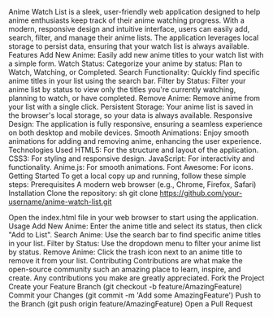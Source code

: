 Anime Watch List is a sleek, user-friendly web application designed to help anime enthusiasts keep track of their anime watching progress. With a modern, responsive design and intuitive interface, users can easily add, search, filter, and manage their anime lists. The application leverages local storage to persist data, ensuring that your watch list is always available.
Features
Add New Anime: Easily add new anime titles to your watch list with a simple form.
Watch Status: Categorize your anime by status: Plan to Watch, Watching, or Completed.
Search Functionality: Quickly find specific anime titles in your list using the search bar.
Filter by Status: Filter your anime list by status to view only the titles you're currently watching, planning to watch, or have completed.
Remove Anime: Remove anime from your list with a single click.
Persistent Storage: Your anime list is saved in the browser's local storage, so your data is always available.
Responsive Design: The application is fully responsive, ensuring a seamless experience on both desktop and mobile devices.
Smooth Animations: Enjoy smooth animations for adding and removing anime, enhancing the user experience.
Technologies Used
HTML5: For the structure and layout of the application.
CSS3: For styling and responsive design.
JavaScript: For interactivity and functionality.
Anime.js: For smooth animations.
Font Awesome: For icons.
Getting Started
To get a local copy up and running, follow these simple steps:
Prerequisites
A modern web browser (e.g., Chrome, Firefox, Safari)
Installation
Clone the repository:
sh
git clone https://github.com/your-username/anime-watch-list.git

Open the index.html file in your web browser to start using the application.
Usage
Add New Anime: Enter the anime title and select its status, then click "Add to List".
Search Anime: Use the search bar to find specific anime titles in your list.
Filter by Status: Use the dropdown menu to filter your anime list by status.
Remove Anime: Click the trash icon next to an anime title to remove it from your list.
Contributing
Contributions are what make the open-source community such an amazing place to learn, inspire, and create. Any contributions you make are greatly appreciated.
Fork the Project
Create your Feature Branch (git checkout -b feature/AmazingFeature)
Commit your Changes (git commit -m 'Add some AmazingFeature')
Push to the Branch (git push origin feature/AmazingFeature)
Open a Pull Request
